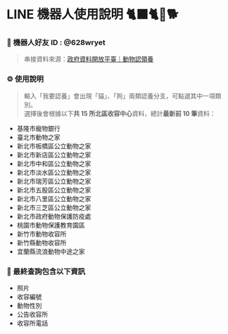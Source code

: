 # LINE 機器人使用說明 🐈‍⬛🐈🐩🐕

### 🤖 機器⼈好友 ID : @628wryet

> 串接資料來源：[政府資料開放平臺｜動物認領養](https://data.gov.tw/dataset/85903 "政府資料開放平臺｜動物認領養")

### ⚙️ 使⽤說明

> 輸入「我要認養」會出現「貓」、「狗」兩類認養分支，可點選其中一項類別。<br>
> 選擇後會根據以下**共 15 所北區收容中心**資料，總計**最新前 10 筆**資料：

- 基隆市寵物銀行
- 臺北市動物之家
- 新北市板橋區公立動物之家
- 新北市新店區公立動物之家
- 新北市中和區公立動物之家
- 新北市淡水區公立動物之家
- 新北市瑞芳區公立動物之家
- 新北市五股區公立動物之家
- 新北市八里區公立動物之家
- 新北市三芝區公立動物之家
- 新北市政府動物保護防疫處
- 桃園市動物保護教育園區
- 新竹市動物收容所
- 新竹縣動物收容所
- 宜蘭縣流浪動物中途之家

### 📜 最終查詢包含以下資訊

- 照片
- 收容編號
- 動物性別
- 公告收容所
- 收容所電話
